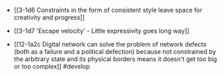 - [[3-1d6 Constraints in the form of consistent style leave space for creativity and progress]]
- [[3-1d7 'Escape velocity' - Little expressivity goes long way]]

- [[12-1a2c Digital network can solve the problem of network defects (both as a failure and a political defection) because not constrained by the arbitrary state and its physical borders means it doesn't get too big or too complex]] #develop
